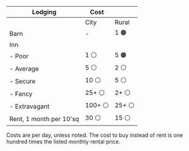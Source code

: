 
| Lodging                 | Cost   |       |
| ----------------------- | ------ | ----- |
|                         | City   | Rural |
| Barn                    | -      | 1 🟤  |
| Inn                     |        |       |
| - Poor                  | 1 ⚪    | 5 🟤  |
| - Average               | 5 ⚪    | 2 ⚪   |
| - Secure                | 10 ⚪   | 5 ⚪   |
| - Fancy                 | 25+ ⚪  | 2+ ⚪  |
| - Extravagant           | 100+ ⚪ | 25+ ⚪ |
| Rent, 1 month per 10'sq | 30 ⚪   | 15 ⚪  |
Costs are per day, unless noted. The cost to buy instead of rent is one hundred times the listed monthly rental price.